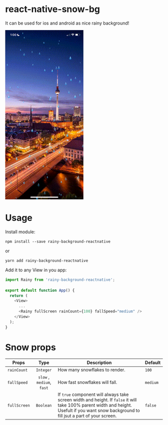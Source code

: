 # react-native-snow-bg
It can be used for ios and android as nice rainy background!

![](Example/rainy-bg.gif)

# Usage
Install module:
```
npm install --save rainy-background-reactnative
```

or

```
yarn add rainy-background-reactnative
```

Add it to any View in you app:
```js
import Rainy from 'rainy-background-reactnative';

export default function App() {
  return (
    <View>
      ...
      <Rainy fullScreen rainCount={100} fallSpeed="medium" />
    </View>
  );
}
```

# Snow props
| Props                | Type          | Description  | Default      |
| --------------------- |:-------------:| ------------ | ------------ |
| `rainCount` | `Integer`     | How many snowflakes to render.      |`100` |
| `fallSpeed`  | `slow` , `medium`, `fast`     | How fast snowflakes will fall.| `medium`         |
| `fullScreen`    | `Boolean`     | If `true` component will always take screen width and height. If `false` it will take 100% parent width and height. Usefult if  you want snow background to fill jsut a part of your screen.      | `false` |